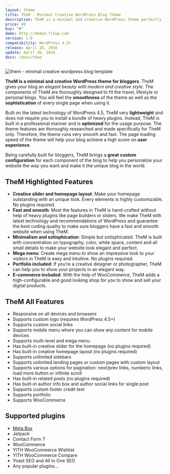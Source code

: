 ```yaml
---
layout: theme
title: TheM - Minimal Creative WordPress Blog Theme
description: TheM is a minimal and creative WordPress theme perfectly for travel, lifestyle or personal blogs.
price: 49
buy: "#"
demo: http://demo3.fitwp.com
version: 1.0
compatibility: WordPress 4.3+
release: April 26, 2016
update: April 26, 2016
docs: /docs/them
---
```


![them - minimal creative wordpress blog template](http://i.imgur.com/bGosMlg.png)

**TheM is a minimal and creative WordPress theme for bloggers**. TheM gives your blog an _elegant beauty with modern and creative style_. The components of TheM are thoroughly designed to fit the travel, lifestyle or personal blogs. You will feel the **smoothness** of the theme as well as the **sophistication** of every single page when using it.

Built on the latest technology of WordPress 4.5, TheM very **lightweight** and does not require you to install a bundle of heavy plugins. Instead, TheM is built in a professional manner and is **optimized** for the usage purpose. The theme features are thoroughly researched and made specifically for TheM only. Therefore, the theme runs very smooth and fast. The page loading speed of the theme will help your blog achieve a high score on **user experience**.

Being carefully built for bloggers, TheM brings a **great custom configuration** for each component of the blog to help you personalize your website the way you want and make it the unique blog in the world.

## TheM Highlighted Features

*   **Creative slider and homepage layout**: Make your homepage outstanding with an unique look. Every elements is highly customizable. No plugins required.
*   **Fast and smooth**: Most the features in TheM is hand-crafted without help of heavy plugins like page builders or sliders. We make TheM with latest technology and recommendations of WordPress and guarantee the best coding quality to make sure bloggers have a fast and smooth website when using TheM.
*   **Minimalism and sotisphication**: Simple but sotisphicated. TheM is built with concentration on typography, color, white space, content and all small details to make your website look elegant and perfect.
*   **Mega menu**: Create mega menu to show an impressive look to your visitors in TheM is easy and intuitive. No plugins required.
*   **Portfolio included**: If you’re a creative designer or photographer, TheM can help you to show your projects in an elegant way.
*   **E-commerce included**: With the help of WooCommerce, TheM adds a high-configurable and good looking shop for you to show and sell your digital products.

## TheM All Features

*   Responsive on all devices and browsers
*   Supports custom logo (requires WordPress 4.5+)
*   Supports custom social links
*   Supports mobile menu where you can show any content for mobile devices
*   Supports multi-level and mega menu
*   Has built-in creative slider for the homepage (no plugins required)
*   Has built-in creative homepage layout (no plugins required)
*   Supports unlimited sidebars
*   Supports unlimited landing pages or custom pages with custom layout
*   Supports various options for pagination: next/prev links, numberic links, load more button or infinite scroll
*   Has built-in related posts (no plugins required)
*   Has built-in author info box and author social links for single post
*   Supports custom footer credit text
*   Supports portfolio
*   Supports WooCommerce

## Supported plugins

*   [Meta Box](https://metabox.io)
*   Jetpack
*   Contact Form 7
*   WooCommerce
*   YITH WooCommerce Wishlist
*   YITH WooCommerce Compare
*   Yoast SEO and All In One SEO
*   Any popular plugins…
